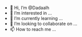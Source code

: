 - 👋 Hi, I’m @Dadaalh
- 👀 I’m interested in ...
- 🌱 I’m currently learning ...
- 💞️ I’m looking to collaborate on ...
- 📫 How to reach me ...

<!---
Dadaalh/Dadaalh is a ✨ special ✨ repository because its `README.md` (this file) appears on your GitHub profile.
You can click the Preview link to take a look at your changes.
--->
